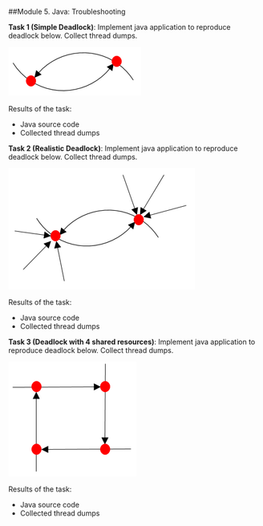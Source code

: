 ##Module 5. Java: Troubleshooting

**Task 1 (Simple Deadlock)**: Implement java application to reproduce deadlock below.
Collect thread dumps.

![alt text](img/simple-deadlock.png "Simple Deadlock")

Results of the task:

 - Java source code
 - Collected thread dumps

**Task 2 (Realistic Deadlock)**: Implement java application to reproduce deadlock below.
Collect thread dumps.

![alt text](img/realistic-deadlock.png "Realistic Deadlock")
 
Results of the task:

 - Java source code
 - Collected thread dumps

**Task 3 (Deadlock with 4 shared resources)**: Implement java application to reproduce deadlock below.
Collect thread dumps.

![alt text](img/deadlock-with-four-shared-resources.png "Realistic Deadlock")
 
Results of the task:

- Java source code
- Collected thread dumps